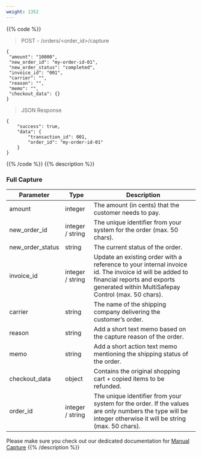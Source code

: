 ```yaml
---
weight: 1352
---
```

{{% code %}}

>POST - /orders/<order_id>/capture

```shell
{
 "amount": "10000",
 "new_order_id": "my-order-id-01",
 "new_order_status": "completed",
 "invoice_id": "001",
 "carrier": "",
 "reason": "",
 "memo": "",
 "checkout_data": {}
}
```
> JSON Response


```shell
{
    "success": true,
    "data": {
        "transaction_id": 001,
        "order_id": "my-order-id-01"
    }
}
```
{{% /code %}}
{{% description %}}
### Full Capture
| Parameter                      | Type      | Description |
|--------------------------------|-----------|-----------------------------------------------------------------------------------------|
| amount | integer |   The amount (in cents) that the customer needs to pay.| 
| new_order_id                           | integer / string  | The unique identifier from your system for the order (max. 50 chars).     |
| new_order_status                           | string    | The current status of the order.       |
| invoice_id                           | integer / string | Update an existing order with a reference to your internal invoice id. The invoice id will be added to financial reports and exports generated within MultiSafepay Control (max. 50 chars).       |
| carrier                           | string    | The name of the shipping company delivering the customer’s order.|
| reason                           | string    | Add a short text memo based on the capture reason of the order.       |
| memo                           | string    | Add a short action text memo mentioning the shipping status of the order.      |
| checkout_data	 |   object	 |   Contains the original shopping cart + copied items to be refunded. |
| order_id	| integer / string	|    The unique identifier from your system for the order. If the values are only numbers the type will be integer otherwise it will be string (max. 50 chars).

Please make sure you check out our dedicated documentation for [Manual Capture](/tools/manual-capture/)
{{% /description %}}